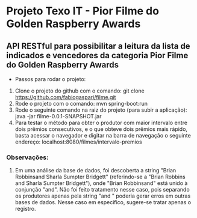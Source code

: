 # Projeto Texo IT - Pior Filme do Golden Raspberry Awards
## API RESTful para possibilitar a leitura da lista de indicados e vencedores da categoria Pior Filme do Golden Raspberry Awards

- Passos para rodar o projeto:
1. Clone o projeto do github com o comando: git clone https://github.com/fabiogaspari/filme.git
2. Rode o projeto com o comando: mvn spring-boot:run
3. Rode o seguinte comando na raiz do projeto (para subir a aplicação): java -jar filme-0.0.1-SNAPSHOT.jar
4. Para testar o método para obter o produtor com maior intervalo entre dois prêmios consecutivos, e o que obteve dois prêmios mais rápido, basta acessar o navegador e digitar na barra de navegação o seguinte endereço: localhost:8080/filmes/intervalo-premios


### Observações:
1. Em uma análise da base de dados, foi descoberta a string "Brian Robbinsand Sharla Sumpter Bridgett" (referindo-se a "Brian Robbins and Sharla Sumpter Bridgett"), onde "Brian Robbinsand" está unido à conjunção "and". Não foi feito tratamento nesse caso, pois separando os produtores apenas pela string "and " poderia gerar erros em outras bases de dados. Nesse caso em especifico, sugere-se tratar apenas o registro.
